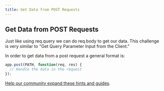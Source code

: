 ```yaml
---
title: Get Data from POST Requests
---
```

## Get Data from POST Requests


<!-- The article goes here, in GitHub-flavored Markdown. Feel free to add YouTube videos, images, and CodePen/JSBin embeds  -->

Just like using req.query we can do req.body to get our data. This challenge is very similar to "Get Query Parameter Input from the Client."

In order to get data from a post request a general format is:

```javascript
app.post(PATH, function(req, res) {
  // Handle the data in the request
});
```



<a href='https://github.com/freecodecamp/guides/tree/master/src/pages/certifications/apis-and-microservices/basic-node-and-express/use-body-parser-to-parse-post-requests/index.md' target='_blank' rel='nofollow'>Help our community expand these hints and guides</a>.
